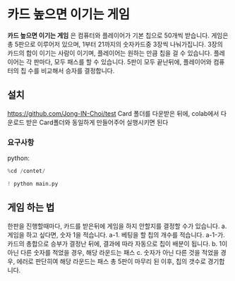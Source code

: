 # 카드 높으면 이기는 게임

**카드 높으면 이기는 게임** 은 컴퓨터와 플레이어가 기본 칩으로 50개씩 받습니다. 
게임은 총 5판으로 이루어저 있으며, 1부터 21까지의 숫자카드중 3장씩 나눠가집니다. 
3장의 카드의 합이 이기는 사람이 이기며, 플레이어는 원하는 만큼 칩을 걸 수 있습니다.
플레이어는 각 판마다, 모두 패스를 할 수 있습니다.
5판이 모두 끝난뒤에, 플레이어와 컴퓨터의 칩 수를 비교해서 승자를 결정합니다.


## 설치
https://github.com/Jong-IN-Choi/test 
Card 폴더를 다운받은 뒤에, colab에서 다운로드 받은 Card폴더와 동일하게 만들어주어 실행시키면 된다

### 요구사항
python:
```python
%cd /contet/
```

```python
! python main.py
```


## 게임 하는 법
한판을 진행할때마다, 카드를 받은뒤에 게임을 하지 안할지를 결정할 수가 있습니다.
a. 게임을 하고 싶다면, 숫자 1을 적습니다.
	a-1. 베팅을 할 칩의 개수를 적습니다. 
		a-1-가. 카드의 총합으로 승부가 결정난 뒤에, 결과에 따라 자동으로 칩이 배분이 됩니다.
b. 1이 아닌 다른 숫자를 적었을 경우, 해당 라운드는 패스
c. 숫자가 아닌 다른 것을 적었을 경우, 에러로 판단히여 해당 라운드는 패스
총 5판이 마무리 된 이후, 칩의 갯수로 경기합니다.

